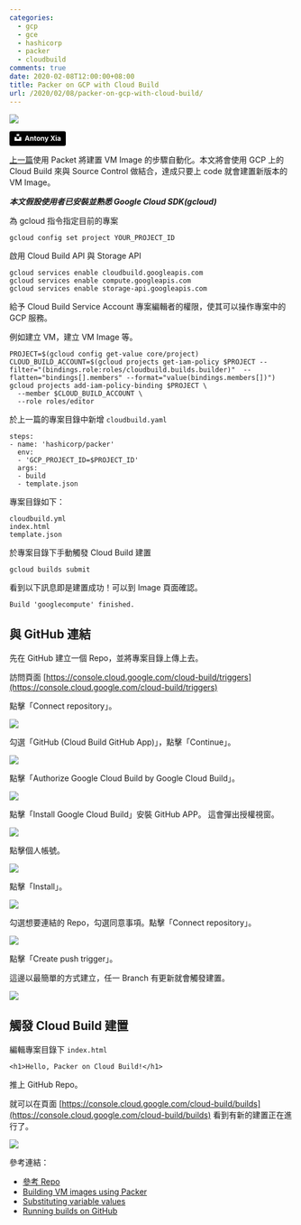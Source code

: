 ```yaml
---
categories:
  - gcp
  - gce
  - hashicorp
  - packer
  - cloudbuild
comments: true
date: 2020-02-08T12:00:00+08:00
title: Packer on GCP with Cloud Build
url: /2020/02/08/packer-on-gcp-with-cloud-build/
---
```


![](/images/2020-02-08/packer-on-gcp-with-cloud-build/cover.jpg)

<a style="background-color:black;color:white;text-decoration:none;padding:4px 6px;font-family:-apple-system, BlinkMacSystemFont, &quot;San Francisco&quot;, &quot;Helvetica Neue&quot;, Helvetica, Ubuntu, Roboto, Noto, &quot;Segoe UI&quot;, Arial, sans-serif;font-size:12px;font-weight:bold;line-height:1.2;display:inline-block;border-radius:3px" href="https://unsplash.com/@shadejay?utm_medium=referral&amp;utm_campaign=photographer-credit&amp;utm_content=creditBadge" target="_blank" rel="noopener noreferrer" title="Download free do whatever you want high-resolution photos from Antony Xia"><span style="display:inline-block;padding:2px 3px"><svg xmlns="http://www.w3.org/2000/svg" style="height:12px;width:auto;position:relative;vertical-align:middle;top:-2px;fill:white" viewBox="0 0 32 32"><title>unsplash-logo</title><path d="M10 9V0h12v9H10zm12 5h10v18H0V14h10v9h12v-9z"></path></svg></span><span style="display:inline-block;padding:2px 3px">Antony Xia</span></a>

[上一篇](/2020/02/01/packer-on-gcp/)使用 Packet 將建置 VM Image 的步驟自動化。本文將會使用 GCP 上的 Cloud Build 來與 Source Control 做結合，達成只要上 code 就會建置新版本的 VM Image。

<!--more-->

***本文假設使用者已安裝並熟悉 Google Cloud SDK(gcloud)***

為 gcloud 指令指定目前的專案

    gcloud config set project YOUR_PROJECT_ID

啟用 Cloud Build API 與 Storage API

    gcloud services enable cloudbuild.googleapis.com
    gcloud services enable compute.googleapis.com
    gcloud services enable storage-api.googleapis.com

給予 Cloud Build Service Account 專案編輯者的權限，使其可以操作專案中的 GCP 服務。

例如建立 VM，建立 VM Image 等。

    PROJECT=$(gcloud config get-value core/project)
    CLOUD_BUILD_ACCOUNT=$(gcloud projects get-iam-policy $PROJECT --filter="(bindings.role:roles/cloudbuild.builds.builder)"  --flatten="bindings[].members" --format="value(bindings.members[])")
    gcloud projects add-iam-policy-binding $PROJECT \
      --member $CLOUD_BUILD_ACCOUNT \
      --role roles/editor

於上一篇的專案目錄中新增 `cloudbuild.yaml`

    steps:
    - name: 'hashicorp/packer'
      env:
      - 'GCP_PROJECT_ID=$PROJECT_ID'
      args:
      - build
      - template.json

專案目錄如下：

    cloudbuild.yml
    index.html
    template.json

於專案目錄下手動觸發 Cloud Build 建置

    gcloud builds submit

看到以下訊息即是建置成功！可以到 Image 頁面確認。

    Build 'googlecompute' finished.

## 與 GitHub 連結

先在 GitHub 建立一個 Repo，並將專案目錄上傳上去。

訪問頁面 [https://console.cloud.google.com/cloud-build/triggers](https://console.cloud.google.com/cloud-build/triggers)

點擊「Connect repository」。

![](/images/2020-02-08/packer-on-gcp-with-cloud-build/001.png)

勾選「GitHub (Cloud Build GitHub App)」，點擊「Continue」。

![](/images/2020-02-08/packer-on-gcp-with-cloud-build/002.png)

點擊「Authorize Google Cloud Build by Google Cloud Build」。

![](/images/2020-02-08/packer-on-gcp-with-cloud-build/003.png)

點擊「Install Google Cloud Build」安裝 GitHub APP。 這會彈出授權視窗。

![](/images/2020-02-08/packer-on-gcp-with-cloud-build/004.png)

點擊個人帳號。

![](/images/2020-02-08/packer-on-gcp-with-cloud-build/005.png)

點擊「Install」。

![](/images/2020-02-08/packer-on-gcp-with-cloud-build/006.png)

勾選想要連結的 Repo，勾選同意事項。點擊「Connect repository」。

![](/images/2020-02-08/packer-on-gcp-with-cloud-build/007.png)

點擊「Create push trigger」。

這邊以最簡單的方式建立，任一 Branch 有更新就會觸發建置。

![](/images/2020-02-08/packer-on-gcp-with-cloud-build/008.png)

## 觸發 Cloud Build 建置

編輯專案目錄下 `index.html`

    <h1>Hello, Packer on Cloud Build!</h1>

推上 GitHub Repo。

就可以在頁面 [https://console.cloud.google.com/cloud-build/builds](https://console.cloud.google.com/cloud-build/builds) 看到有新的建置正在進行了。

![](/images/2020-02-08/packer-on-gcp-with-cloud-build/009.png)



參考連結：
- [參考 Repo](https://github.com/timfanda35/packer-on-gcp-cloubuild-demo)
- [Building VM images using Packer](https://cloud.google.com/cloud-build/docs/building/build-vm-images-with-packer)
- [Substituting variable values](https://cloud.google.com/cloud-build/docs/configuring-builds/substitute-variable-values)
- [Running builds on GitHub](https://cloud.google.com/cloud-build/docs/run-builds-on-github)